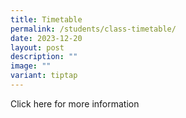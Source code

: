 ```yaml
---
title: Timetable
permalink: /students/class-timetable/
date: 2023-12-20
layout: post
description: ""
image: ""
variant: tiptap
---
```

Click here for more information